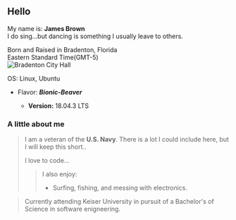 ## Hello  
My name is: **James Brown**    
I do sing...but dancing is something I usually leave to others. 

Born and Raised in Bradenton, Florida    
Eastern Standard Time(GMT-5)      
![Bradenton City Hall](https://upload.wikimedia.org/wikipedia/commons/thumb/4/42/Bradenton_City_Hall.jpg/375px-Bradenton_City_Hall.jpg)    

OS: Linux, Ubuntu  
* Flavor: **_Bionic-Beaver_**

   * **Version:** 18.04.3 LTS 
### A little about me  
>I am a veteran of the **U.S. Navy**.
>There is a lot I could include here, but I will keep this short..  
>
>I love to code...  
>> I also enjoy:  
>> * Surfing, fishing, and messing with electronics.    

>Currently attending Keiser University in pursuit of a Bachelor's of Science in
software enigneering.

